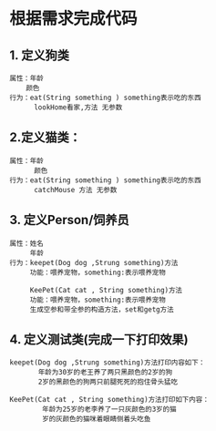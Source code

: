 # 根据需求完成代码

## 1. 定义狗类
    属性：年龄 
        颜色
    行为：eat(String something ) something表示吃的东西
          lookHome看家,方法 无参数

## 2.定义猫类：
    
    属性：年龄 
          颜色
    行为：eat(String something ) something表示吃的东西
          catchMouse 方法 无参数
## 3. 定义Person/饲养员
    属性：姓名 
         年龄
    行为：keepet(Dog dog ,Strung something)方法
         功能：喂养宠物，something:表示喂养宠物

         KeePet(Cat cat , String something)方法
         功能：喂养宠物，something:表示喂养宠物
         生成空参和带全参的构造方法，set和getg方法
## 4. 定义测试类(完成一下打印效果)
    keepet(Dog dog ,Strung something)方法打印内容如下：
           年龄为30岁的老王养了两只黑颜色的2岁的狗
           2岁的黑颜色的狗两只前腿死死的抱住骨头猛吃

    KeePet(Cat cat , String something)方法打印如下内容：
            年龄为25岁的老李养了一只灰颜色的3岁的猫
            岁的灰颜色的猫咪着眼睛侧着头吃鱼
    
